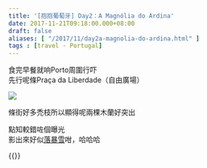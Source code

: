 ```yaml
---
title: '[抱抱葡萄牙] Day2：A Magnólia do Ardina'
date: 2017-11-21T09:18:00.000+08:00
draft: false
aliases: [ "/2017/11/day2a-magnolia-do-ardina.html" ]
tags : [travel - Portugal]
---
```


食完早餐就响Porto周圍行吓  
先行呢條Praça da Liberdade（自由廣場）

![](/images/portugal2d.jpg)

條街好多禿枝所以顯得呢兩棵木蘭好突出

  

點知較錯咗個曝光  
影出來好似[落暴雪](https://hidie.net/bulgaria5c/)咁，哈哈哈

  

{{<portugal>}}  

